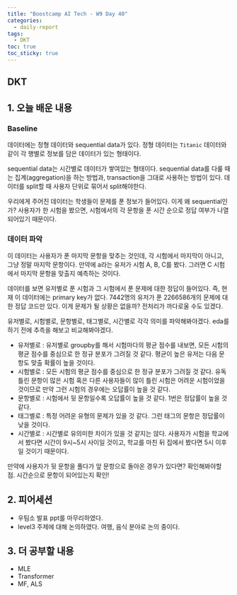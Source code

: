 ```yaml
---
title: "Boostcamp AI Tech - W9 Day 40"
categories:
  - daily-report
tags:
  - DKT
toc: true
toc_sticky: true
---
```


## DKT

## 1. 오늘 배운 내용
### Baseline
데이터에는 정형 데이터와 sequential data가 있다.
정형 데이터는 `Titanic` 데이터와 같이 각 행별로 정보를 담은 데이터가 있는 형태이다.


sequential data는 시간별로 데이터가 쌓여있는 형태이다.
sequential data를 다룰 때는 집계(aggregation)을 하는 방법과, transaction을 그대로 사용하는 방법이 있다.
데이터를 split할 때 사용자 단위로 묶어서 split해야한다.

우리에게 주어진 데이터는 학생들이 문제를 푼 정보가 들어있다. 이게 왜 sequential인가? 사용자가 한 시험을 봤으면, 시험에서의 각 문항을 푼 시간 순으로 정답 여부가 나열되어있기 때문이다.


### 데이터 파악
이 데이터는 사용자가 푼 마지막 문항을 맞추는 것인데, 각 시험에서 마지막이 아니고, 그냥 정말 마지막 문항이다.
만약에 a라는 유저가 시험 A, B, C를 봤다. 그러면 C 시험에서 마지막 문항을 맞출지 예측하는 것이다.

데이터를 보면 유저별로 푼 시험과 그 시험에서 푼 문제에 대한 정답이 들어있다. 즉, 현재 이 데이터에는 primary key가 없다. 7442명의 유저가 푼 2266586개의 문제에 대한 정답 코드만 있다. 이게 문제가 될 상황은 없을까? 전처리가 까다로울 수도 있겠다.

유저별로, 시험별로, 문항별로, 태그별로, 시간별로 각각 의미를 파악해봐야겠다. eda를 하기 전에 추측을 해보고 비교해봐야겠다.
- 유저별로 : 유저별로 groupby를 해서 시험마다의 평균 점수를 내보면, 모든 시험의 평균 점수를 중심으로 한 정규 분포가 그려질 것 같다. 평균이 높은 유저는 다음 문항도 맞출 확률이 높을 것이다.
- 시험별로 : 모든 시험의 평균 점수를 중심으로 한 정규 분포가 그려질 것 같다. 유독 틀린 문항이 많은 시험 혹은 다른 사용자들이 많이 틀린 시험은 어려운 시험이었을 것이므로 만약 그런 시험의 경우에는 오답률이 높을 것 같다.
- 문항별로 : 시험에서 뒷 문항일수록 오답률이 높을 것 같다. 1번은 정답률이 높을 것 같다. 
- 태그별로 : 특정 어려운 유형의 문제가 있을 것 같다. 그런 태그의 문항은 정답률이 낮을 것이다.
- 시간별로 : 시간별로 유의미한 차이가 있을 것 같지는 않다. 사용자가 시험을 학교에서 봤다면 시간이 9시~5시 사이일 것이고, 학교를 마친 뒤 집에서 봤다면 5시 이후일 것이기 때문이다.

만약에 사용자가 뒷 문항을 풀다가 앞 문항으로 돌아온 경우가 있다면? 확인해봐야할 점. 시간순으로 문항이 되어있는지 확인!


## 2. 피어세션
- 우팀소 발표 ppt를 마무리하였다.
- level3 주제에 대해 논의하였다. 여행, 음식 분야로 논의 중이다.


## 3. 더 공부할 내용
- MLE
- Transformer
- MF, ALS